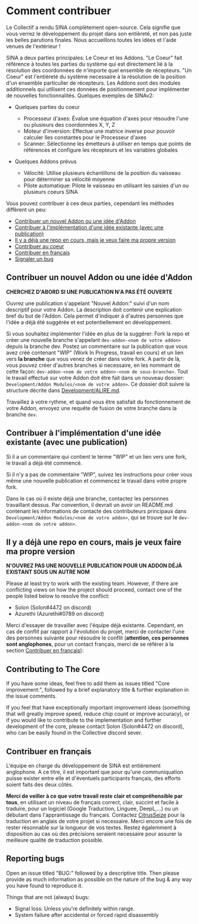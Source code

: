 # Comment contribuer

Le Collectif a rendu SINA complètement open-source. Cela signifie que vous verrez le développement du projet dans son entièreté, et non pas juste les belles parutions finales. Nous accueillons toutes les idées et l'aide venues de l'extérieur !

SINA a deux parties principales: Le Coeur et les Addons. "Le Coeur" fait référence à toutes les parties du système qui est directement lié à la résolution des coordonnées de n'importe quel ensemble de récepteurs. "Un Coeur" est l'entièreté du système necessaire à la résolution de la position d'un ensemble particulier de récepteurs. Les Addons sont des modules additionnels qui utilisent ces données de positionnement pour implémenter de nouvelles fonctionnalités.
Quelques exemples de SINAv2:

- Quelques parties du coeur
    - Processeur d'axes: Évalue une équation d'axes pour résoudre l'une ou plusieurs des coordonnées X, Y, Z
    - Moteur d'inversion: Effectue une matrice inverse pour pouvoir calculer lles constantes pour le Processeur d'axes
    - Scanner: Sélectionne les émetteurs à utiliser en temps que points de références et configure les récepteurs et les variables globales

- Quelques Addons prévus
    - Vélocité: Utilise plusieurs échantillons de la position du vaisseau pour déterminer sa vélocité moyenne
    - Pilote automatique: Pilote le vaisseau en utilisant les saisies d'un ou plusieurs coeurs SINA

Vous pouvez contribuer à ces deux parties, cependant les méthodes diffèrent un peu:
 - [Contribuer un nouvel Addon ou une idée d'Addon](#Contribuer-un-nouvel-Addon-ou-une-idée-d'Addon)
 - [Contribuer à l'implémentation d'une idée existante (avec une publication)](#Contribuer-à-l'implémentation-d'une-idée-existante-(avec-une-publication))
 - [Il y a déjà une repo en cours, mais je veux faire ma propre version](#Il-y-a-déjà-une-repo-en-cours,-mais-je-veux-faire-ma-propre-version)
 - [Contribuer au coeur](#Contributing-to-The-Core)
 - [Contribuer en français](#Contribuer-en-français)
 - [Signaler un bug](#Reporting-bugs)

## Contribuer un nouvel Addon ou une idée d'Addon

**CHERCHEZ D'ABORD SI UNE PUBLICATION N'A PAS ÉTÉ OUVERTE**

Ouvrez une publication s'appelant "Nouvel Addon:" suivi d'un nom descriptif pour votre Addon. La description doit contenir une explication bref du but de l'Addon. Cela permet d'indiquer à d'autres personnes que l'idée a déjà été suggérée et est potentiellement en développement.

Si vous souhaitez implémenter l'idée en plus de la suggérer: Fork la repo et créer une nouvelle branche s'appelant `dev-addon-<nom de votre addon>` depuis la branche dev. Postez un commentaire sur la publication que vous avez créé contenant "WIP" (Work In Progress, travail en cours) et un lien vers **la branche** que vous venez de créer dans votre fork. A partir de là, vous pouvez créer d'autres branches si necessaire, en les nommant de cette façon: `dev-addon-<nom de votre addon>-<nom de sous-branche>`. Tout le travail effectué sur votre Addon doit être fait dans un nouveau dossier: `Development/Addon Modules/<nom de votre addon>`. Ce dossier doit suivre la structure décrite dans [Development/ALIRE.md](Development/ALIRE.md).

Travaillez à votre rythme, et quand vous être satisfait du fonctionnement de votre Addon, envoyez une requête de fusion de votre branche dans la branche `dev`.

## Contribuer à l'implémentation d'une idée existante (avec une publication)

Si il a un commentaire qui contient le terme "WIP" et un lien vers une fork, le travail a déjà été commencé. 

Si il n'y a pas de commentaire "WIP", suivez les instructions pour créer vous même une nouvelle publication et commencez le travail dans votre propre fork.

Dans le cas où il existe déjà une branche, contactez les personnes travaillant dessus. Par convention, il devrait un avoir un README.md contenant les informations de contacte des contributeurs principaux dans `Development/Addon Modules/<nom de votre addon>`, qui se trouve sur le `dev-addon-<nom de votre addon>`.

## Il y a déjà une repo en cours, mais je veux faire ma propre version

**N'OUVREZ PAS UNE NOUVELLE PUBLICATION POUR UN ADDON DÉJÀ EXISTANT SOUS UN AUTRE NOM**

Please at least try to work with the existing team. However, if there are conflicting views on how the project should proceed, contact one of the people listed below to resolve the conflict:
 - Solon (Solon#4472 on discord)
 - Azurethi (Azurethi#0789 on discord)
 
 Merci d'essayer de travailler avec l'équipe déjà existante. Cependant, en cas de conflit par rapport à l'évolution du projet, merci de contacter l'une des personnes suivante pour résoudre le conflit (**attention, ces personnes sont anglophones**, pour un contact français, merci de se référer à la section [Contribuer en français](#Contribuer-en-français)):

## Contributing to The Core

If you have some ideas, feel free to add them as issues titled "Core improvement:", followed by a brief explanatory title & further explanation in the issue comments. 

If you feel that have exceptionally important improvement ideas (something that will greatly improve speed, reduce chip count or improve accuracy), or if you would like to contribute to the implementation and further development of the core, please contact Solon (Solon#4472 on discord), who can be easily found in the Collective discord sever.

## Contribuer en français

L'équipe en charge du développement de SINA est entièrement anglophone. A ce titre, il est important que pour qu'une communiquation puisse exister entre elle et d'éventuels participants français, des efforts soient faits des deux côtés.

**Merci de veiller à ce que votre travail reste clair et compréhensible par tous**, en utilisant un niveau de français correct, clair, succint et facile à traduire, pour un logiciel (Google Traduction, Linguee, DeepL,...) ou un débutant dans l'apprantissage du français.
Contactez [CitrusSeize](https://github.com/1Solon "LemonGrab#3728 sur Discord") pour la traduction en anglais de votre projet si necessaire. Merci encore une fois de rester résonnable sur la longueur de vos textes. Restez égalemment à disposition au cas où des précisions seraient necessaire pour assurer la meilleure qualité de traduction possible.

## Reporting bugs

Open an issue titled "BUG:" followed by a descriptive title. Then please provide as much information as possible on the nature of the bug & any way you have found to reproduce it.

Things that are not (always) bugs:
 - Signal loss: Unless you're definitely within range.
 - System failure after accidental or forced rapid disassembly
